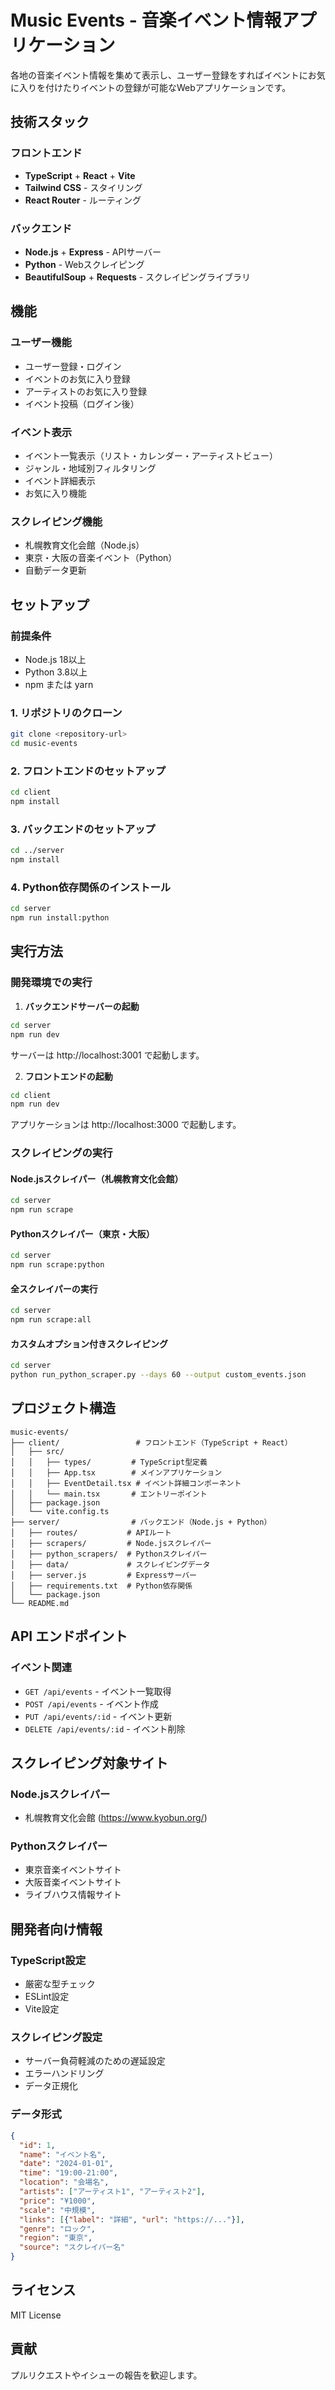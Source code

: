 # Music Events - 音楽イベント情報アプリケーション

各地の音楽イベント情報を集めて表示し、ユーザー登録をすればイベントにお気に入りを付けたりイベントの登録が可能なWebアプリケーションです。

## 技術スタック

### フロントエンド
- **TypeScript** + **React** + **Vite**
- **Tailwind CSS** - スタイリング
- **React Router** - ルーティング

### バックエンド
- **Node.js** + **Express** - APIサーバー
- **Python** - Webスクレイピング
- **BeautifulSoup** + **Requests** - スクレイピングライブラリ

## 機能

### ユーザー機能
- ユーザー登録・ログイン
- イベントのお気に入り登録
- アーティストのお気に入り登録
- イベント投稿（ログイン後）

### イベント表示
- イベント一覧表示（リスト・カレンダー・アーティストビュー）
- ジャンル・地域別フィルタリング
- イベント詳細表示
- お気に入り機能

### スクレイピング機能
- 札幌教育文化会館（Node.js）
- 東京・大阪の音楽イベント（Python）
- 自動データ更新

## セットアップ

### 前提条件
- Node.js 18以上
- Python 3.8以上
- npm または yarn

### 1. リポジトリのクローン
```bash
git clone <repository-url>
cd music-events
```

### 2. フロントエンドのセットアップ
```bash
cd client
npm install
```

### 3. バックエンドのセットアップ
```bash
cd ../server
npm install
```

### 4. Python依存関係のインストール
```bash
cd server
npm run install:python
```

## 実行方法

### 開発環境での実行

1. **バックエンドサーバーの起動**
```bash
cd server
npm run dev
```
サーバーは http://localhost:3001 で起動します。

2. **フロントエンドの起動**
```bash
cd client
npm run dev
```
アプリケーションは http://localhost:3000 で起動します。

### スクレイピングの実行

#### Node.jsスクレイパー（札幌教育文化会館）
```bash
cd server
npm run scrape
```

#### Pythonスクレイパー（東京・大阪）
```bash
cd server
npm run scrape:python
```

#### 全スクレイパーの実行
```bash
cd server
npm run scrape:all
```

#### カスタムオプション付きスクレイピング
```bash
cd server
python run_python_scraper.py --days 60 --output custom_events.json
```

## プロジェクト構造

```
music-events/
├── client/                 # フロントエンド（TypeScript + React）
│   ├── src/
│   │   ├── types/         # TypeScript型定義
│   │   ├── App.tsx        # メインアプリケーション
│   │   ├── EventDetail.tsx # イベント詳細コンポーネント
│   │   └── main.tsx       # エントリーポイント
│   ├── package.json
│   └── vite.config.ts
├── server/                # バックエンド（Node.js + Python）
│   ├── routes/           # APIルート
│   ├── scrapers/         # Node.jsスクレイパー
│   ├── python_scrapers/  # Pythonスクレイパー
│   ├── data/             # スクレイピングデータ
│   ├── server.js         # Expressサーバー
│   ├── requirements.txt  # Python依存関係
│   └── package.json
└── README.md
```

## API エンドポイント

### イベント関連
- `GET /api/events` - イベント一覧取得
- `POST /api/events` - イベント作成
- `PUT /api/events/:id` - イベント更新
- `DELETE /api/events/:id` - イベント削除

## スクレイピング対象サイト

### Node.jsスクレイパー
- 札幌教育文化会館 (https://www.kyobun.org/)

### Pythonスクレイパー
- 東京音楽イベントサイト
- 大阪音楽イベントサイト
- ライブハウス情報サイト

## 開発者向け情報

### TypeScript設定
- 厳密な型チェック
- ESLint設定
- Vite設定

### スクレイピング設定
- サーバー負荷軽減のための遅延設定
- エラーハンドリング
- データ正規化

### データ形式
```json
{
  "id": 1,
  "name": "イベント名",
  "date": "2024-01-01",
  "time": "19:00-21:00",
  "location": "会場名",
  "artists": ["アーティスト1", "アーティスト2"],
  "price": "¥1000",
  "scale": "中規模",
  "links": [{"label": "詳細", "url": "https://..."}],
  "genre": "ロック",
  "region": "東京",
  "source": "スクレイパー名"
}
```

## ライセンス

MIT License

## 貢献

プルリクエストやイシューの報告を歓迎します。 